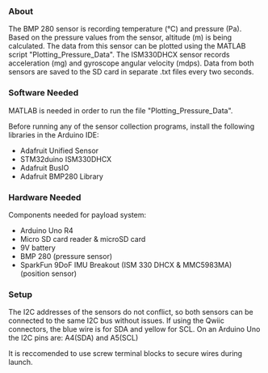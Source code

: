 ### About
The BMP 280 sensor is recording temperature (°C) and pressure (Pa). Based on the pressure values from the sensor, altitude (m) is being calculated. The data from this sensor can be plotted using the MATLAB script "Plotting_Pressure_Data". The ISM330DHCX sensor records acceleration (mg) and gyroscope angular velocity (mdps). Data from both sensors are saved to the SD card in separate .txt files every two seconds. 

### Software Needed
MATLAB is needed in order to run the file "Plotting_Pressure_Data". 

Before running any of the sensor collection programs, install the following libraries in the Arduino IDE:
* Adafruit Unified Sensor
* STM32duino ISM330DHCX
* Adafruit BusIO
* Adafruit BMP280 Library

### Hardware Needed
Components needed for payload system:
* Arduino Uno R4
* Micro SD card reader & microSD card
* 9V battery
* BMP 280 (pressure sensor)
* SparkFun 9DoF IMU Breakout (ISM 330 DHCX & MMC5983MA)	(position sensor)

### Setup
The I2C addresses of the sensors do not conflict, so both sensors can be connected to the same I2C bus without issues.
If using the Qwiic connectors, the blue wire is for SDA and yellow for SCL. On an Arduino Uno the I2C pins are: A4(SDA) and A5(SCL)

It is reccomended to use screw terminal blocks to secure wires during launch.








